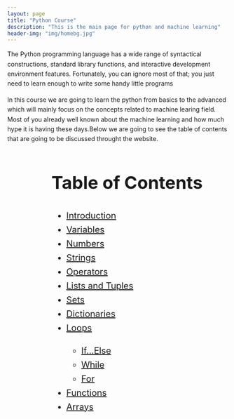 ```yaml
---
layout: page
title: "Python Course"
description: "This is the main page for python and machine learning"
header-img: "img/homebg.jpg"
---
```


<p style="line-height:1.6;">The Python programming language has a wide range of syntactical constructions, standard library functions, and interactive development environment features. Fortunately, you can ignore most of that; you just need to learn enough to write some handy little programs</p>

<p style="line-height:1.6;">In this course we are going to learn the python from basics to the advanced which will mainly focus on the concepts related to machine learing field. Most of you already well known about the machine learning and how much hype it is having these days.Below we are going to see the table of contents that are going to be discussed throught the website.</p>
<div align="left" style="margin-left: 20%; line-height: 1.6; font-size: 20px;">
	<h1>Table of Contents</h1>
	<ul>
		<a href="#"><li>Introduction</li></a>
		<a href="#"><li>Variables</li></a>
		<a href="#"><li>Numbers</li></a>
		<a href="#"><li>Strings</li></a>
		<a href="#"><li>Operators</li></a>
		<a href="#"><li>Lists and Tuples</li></a>
		<a href="#"><li>Sets</li></a>
		<a href="#"><li>Dictionaries</li></a>
		<a href="#"><li>Loops</li></a>
		<ul>
			<a href="#"><li>If...Else</li></a>
			<a href="#"><li>While</li></a>
			<a href="#"><li>For</li></a>
		</ul>
		<a href="#"><li>Functions</li></a>
		<a href="#"><li>Arrays</li></a>
	</ul>
</div>
